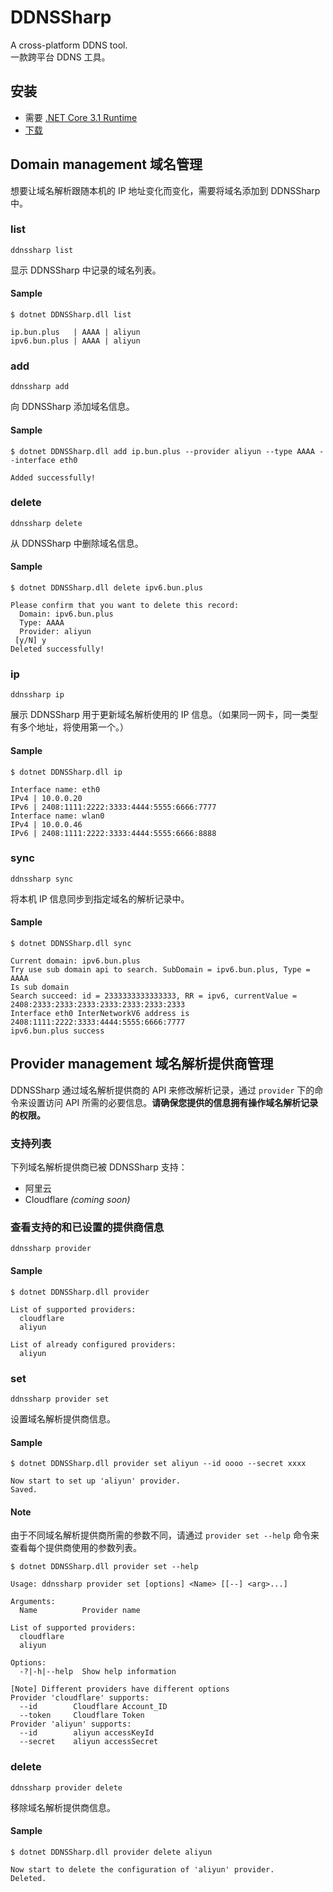 # DDNSSharp

A cross-platform DDNS tool.  
一款跨平台 DDNS 工具。

## 安装
- 需要 [.NET Core 3.1 Runtime](https://dotnet.microsoft.com/download/dotnet-core)
- [下载](https://github.com/huhubun/DDNSSharp/releases)

## Domain management 域名管理

想要让域名解析跟随本机的 IP 地址变化而变化，需要将域名添加到 DDNSSharp 中。

### list

`ddnssharp list`

显示 DDNSSharp 中记录的域名列表。

#### Sample
```
$ dotnet DDNSSharp.dll list

ip.bun.plus   | AAAA | aliyun 
ipv6.bun.plus | AAAA | aliyun
```

### add

`ddnssharp add`

向 DDNSSharp 添加域名信息。

#### Sample
```
$ dotnet DDNSSharp.dll add ip.bun.plus --provider aliyun --type AAAA --interface eth0

Added successfully!
```

### delete

`ddnssharp delete`

从 DDNSSharp 中删除域名信息。

#### Sample
```
$ dotnet DDNSSharp.dll delete ipv6.bun.plus

Please confirm that you want to delete this record:
  Domain: ipv6.bun.plus
  Type: AAAA
  Provider: aliyun
 [y/N] y
Deleted successfully!
```

### ip

`ddnssharp ip`

展示 DDNSSharp 用于更新域名解析使用的 IP 信息。（如果同一网卡，同一类型有多个地址，将使用第一个。）

#### Sample
```
$ dotnet DDNSSharp.dll ip

Interface name: eth0
IPv4 | 10.0.0.20
IPv6 | 2408:1111:2222:3333:4444:5555:6666:7777
Interface name: wlan0
IPv4 | 10.0.0.46
IPv6 | 2408:1111:2222:3333:4444:5555:6666:8888
```

### sync

`ddnssharp sync`

将本机 IP 信息同步到指定域名的解析记录中。

#### Sample
```
$ dotnet DDNSSharp.dll sync

Current domain: ipv6.bun.plus
Try use sub domain api to search. SubDomain = ipv6.bun.plus, Type = AAAA
Is sub domain
Search succeed: id = 2333333333333333, RR = ipv6, currentValue = 2408:2333:2333:2333:2333:2333:2333:2333
Interface eth0 InterNetworkV6 address is 2408:1111:2222:3333:4444:5555:6666:7777
ipv6.bun.plus success
```

## Provider management 域名解析提供商管理

DDNSSharp 通过域名解析提供商的 API 来修改解析记录，通过 `provider` 下的命令来设置访问 API 所需的必要信息。**请确保您提供的信息拥有操作域名解析记录的权限。**

### 支持列表

下列域名解析提供商已被 DDNSSharp 支持：

- 阿里云
- Cloudflare *(coming soon)*

### 查看支持的和已设置的提供商信息

`ddnssharp provider`

#### Sample
```
$ dotnet DDNSSharp.dll provider

List of supported providers:
  cloudflare
  aliyun

List of already configured providers:
  aliyun
```

### set

`ddnssharp provider set`

设置域名解析提供商信息。

#### Sample
```
$ dotnet DDNSSharp.dll provider set aliyun --id oooo --secret xxxx

Now start to set up 'aliyun' provider.
Saved.
```

#### Note
由于不同域名解析提供商所需的参数不同，请通过 `provider set --help` 命令来查看每个提供商使用的参数列表。

```
$ dotnet DDNSSharp.dll provider set --help

Usage: ddnssharp provider set [options] <Name> [[--] <arg>...]

Arguments:
  Name          Provider name

List of supported providers:
  cloudflare
  aliyun

Options:
  -?|-h|--help  Show help information

[Note] Different providers have different options
Provider 'cloudflare' supports:
  --id        Cloudflare Account_ID
  --token     Cloudflare Token
Provider 'aliyun' supports:
  --id        aliyun accessKeyId
  --secret    aliyun accessSecret
```

### delete

`ddnssharp provider delete`

移除域名解析提供商信息。

#### Sample
```
$ dotnet DDNSSharp.dll provider delete aliyun

Now start to delete the configuration of 'aliyun' provider.
Deleted.
```
